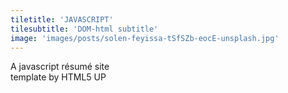 ```yaml
---
tiletitle: 'JAVASCRIPT'
tilesubtitle: 'DOM-html subtitle'
image: 'images/posts/solen-feyissa-tSfSZb-eocE-unsplash.jpg'
---
```

<p>A javascript résumé site<br />
template by HTML5 UP</p>